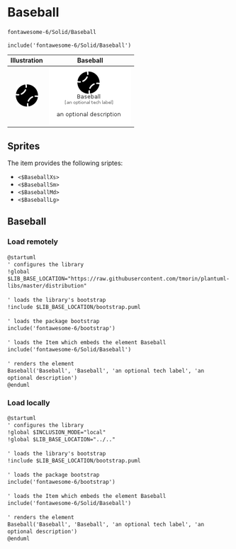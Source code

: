 # Baseball


```text
fontawesome-6/Solid/Baseball
```

```text
include('fontawesome-6/Solid/Baseball')
```



| Illustration | Baseball |
| :---: | :---: |
| ![illustration for Illustration](../../fontawesome-6/Solid/Baseball.png) | ![illustration for Baseball](../../fontawesome-6/Solid/Baseball.Local.png) |



## Sprites
The item provides the following sriptes:

- `<$BaseballXs>`
- `<$BaseballSm>`
- `<$BaseballMd>`
- `<$BaseballLg>`





## Baseball

### Load remotely
```plantuml
@startuml
' configures the library
!global $LIB_BASE_LOCATION="https://raw.githubusercontent.com/tmorin/plantuml-libs/master/distribution"

' loads the library's bootstrap
!include $LIB_BASE_LOCATION/bootstrap.puml

' loads the package bootstrap
include('fontawesome-6/bootstrap')

' loads the Item which embeds the element Baseball
include('fontawesome-6/Solid/Baseball')

' renders the element
Baseball('Baseball', 'Baseball', 'an optional tech label', 'an optional description')
@enduml
```

### Load locally
```plantuml
@startuml
' configures the library
!global $INCLUSION_MODE="local"
!global $LIB_BASE_LOCATION="../.."

' loads the library's bootstrap
!include $LIB_BASE_LOCATION/bootstrap.puml

' loads the package bootstrap
include('fontawesome-6/bootstrap')

' loads the Item which embeds the element Baseball
include('fontawesome-6/Solid/Baseball')

' renders the element
Baseball('Baseball', 'Baseball', 'an optional tech label', 'an optional description')
@enduml
```

